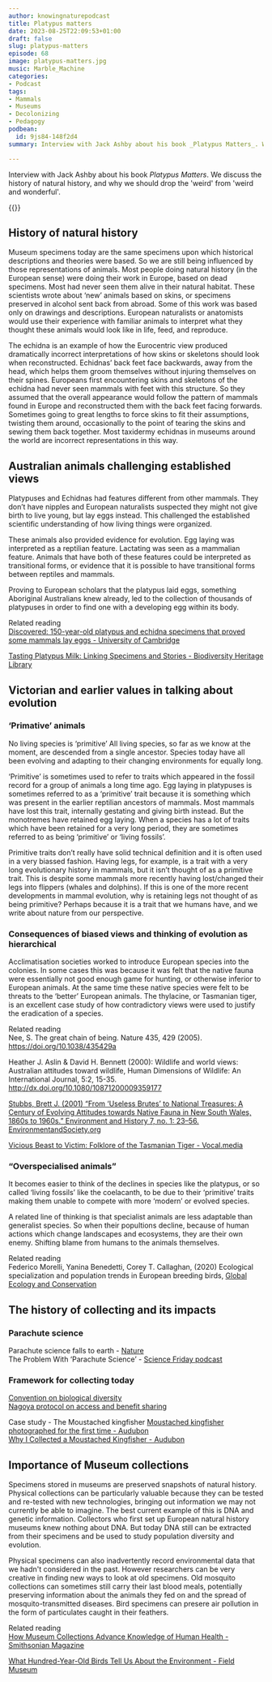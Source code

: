 ```yaml
---
author: knowingnaturepodcast
title: Platypus matters
date: 2023-08-25T22:09:53+01:00
draft: false
slug: platypus-matters
episode: 68
image: platypus-matters.jpg
music: Marble_Machine
categories:
- Podcast
tags:
- Mammals
- Museums
- Decolonizing
- Pedagogy
podbean:
  id: 9js84-148f2d4
summary: Interview with Jack Ashby about his book _Platypus Matters_. We discuss the history of natural history, and why we should drop the 'weird' from 'weird and wonderful'.

---
```


Interview with Jack Ashby about his book _Platypus Matters_. We discuss the history of natural history, and why we should drop the 'weird' from 'weird and wonderful'.

{{<book author="Jack Ashby"
        cover="platypus-matters-cover.jpg"
        publisher="University of Chicago Press"
        publisher-link="https://press.uchicago.edu/ucp/books/book/chicago/P/bo170589562.html"
        date="2022-08-04"
        pages="400"
        isbn="9780008431433">}}

## History of natural history
Museum specimens today are the same specimens upon which historical descriptions and theories were based. So we are still being influenced by those representations of animals. Most people doing natural history (in the European sense) were doing their work in  Europe, based on dead specimens. Most had never seen them alive in their natural habitat. These scientists wrote about ‘new’ animals based on skins, or specimens preserved in alcohol sent back from abroad. Some of this work was based only on drawings and descriptions. European naturalists or anatomists would use their experience with familiar animals to interpret what they thought these animals would look like in life, feed, and reproduce. 

The echidna is an example of how the Eurocentric view produced dramatically incorrect interpretations of how skins or skeletons should look when reconstructed. Echidnas’ back feet face backwards, away from the head, which helps them groom themselves without injuring themselves on their spines. Europeans first encountering skins and skeletons of the echidna had never seen mammals with feet with this structure. So they assumed that the overall appearance would follow the pattern of mammals found in Europe and reconstructed them with the back feet facing forwards. Sometimes going to great lengths to force skins to fit their assumptions, twisting them around, occasionally to the point of tearing the skins and sewing them back together. Most taxidermy echidnas in museums around the world are incorrect representations in this way. 


## Australian animals challenging established views
Platypuses and Echidnas had features different from other mammals. They don’t have nipples and European naturalists suspected they might not give birth to live young, but lay eggs instead. This challenged the established scientific understanding of how living things were organized.

These animals also provided evidence for evolution. Egg laying was interpreted as a
reptilian feature. Lactating was seen as a mammalian feature. Animals that have both of these features could be interpreted as transitional forms, or evidence that it is possible to have transitional forms between reptiles and mammals. 

Proving to European scholars that the platypus laid eggs, something Aboriginal Australians knew already, led to the collection of thousands of platypuses in order to find one with a developing egg within its body. 

Related reading\
[Discovered: 150-year-old platypus and echidna specimens that proved some mammals lay eggs - University of Cambridge](https://www.cam.ac.uk/stories/rediscovery-platypus-echidna-proof-mammals-lay-eggs)

[Tasting Platypus Milk: Linking Specimens and Stories - Biodiversity Heritage Library](https://blog.biodiversitylibrary.org/2020/07/tasting-platypus-milk.html)


## Victorian and earlier values in talking about evolution

### ‘Primative’ animals
No living species is ‘primitive’
All living species, so far as we know at the moment, are descended from a single ancestor. Species today have all been evolving and adapting to their changing environments for equally long.

‘Primitive’ is sometimes used to refer to traits which appeared in the fossil record for a group of animals a long time ago. Egg laying in platypuses is sometimes referred to as a ‘primitive’ trait because it is something which was present in the earlier reptilian ancestors of mammals. Most mammals have lost this trait, internally gestating and giving birth instead. But the monotremes have retained egg laying. When a species has a lot of traits which have been retained for a very long period, they are sometimes referred to as being ‘primitive’ or ‘living fossils’.

Primitive traits don’t really have solid technical definition and it is often used in a very biassed fashion. Having legs, for example, is a trait with a very long evolutionary history in mammals, but it isn’t thought of as a primitive trait. This is despite some mammals more recently having lost/changed their legs into flippers (whales and dolphins). If this is one of the more recent developments in mammal evolution, why is retaining legs not thought of as being primitive? Perhaps because it is a trait that we humans have, and we write about nature from our perspective.

### Consequences of biased views and thinking of evolution as hierarchical
Acclimatisation societies worked to introduce European species into the colonies. In some cases this was because it was felt that the native fauna were essentially not good enough game for hunting, or otherwise inferior to European animals. At the same time these native species were felt to be threats to the ‘better’ European animals. The thylacine, or Tasmanian tiger, is an excellent case study of how contradictory views were used to justify the eradication of a species.
 

Related reading\
Nee, S. The great chain of being. Nature 435, 429 (2005). https://doi.org/10.1038/435429a 

Heather J. Aslin & David H. Bennett (2000): Wildlife and world views: Australian attitudes toward wildlife, Human Dimensions of Wildlife: An International Journal, 5:2, 15-35. http://dx.doi.org/10.1080/10871200009359177 

[Stubbs, Brett J. (2001) “From ‘Useless Brutes’ to National Treasures: A Century of Evolving Attitudes towards Native Fauna in New South Wales, 1860s to 1960s.” Environment and History 7, no. 1: 23–56. EnvironmentandSociety.org](https://www.environmentandsociety.org/mml/useless-brutes-national-treasures-century-evolving-attitudes-towards-native-fauna-new-south)

[Vicious Beast to Victim: Folklore of the Tasmanian Tiger - Vocal.media](https://vocal.media/fyi/vicious-beast-to-victim-folklore-of-the-tasmanian-tiger)

### “Overspecialised animals”
It becomes easier to think of the declines in species like the platypus, or so called ‘living fossils’ like the coelacanth, to be due to their ‘primitive’ traits making them unable to compete with more ‘modern’ or evolved species.

A related line of thinking is that specialist animals are less adaptable than generalist species. So when their popultions decline, because of human actions which change landscapes and ecosystems, they are their own enemy. Shifting blame from humans to the animals themselves.

Related reading\
Federico Morelli, Yanina Benedetti, Corey T. Callaghan, (2020) Ecological specialization and population trends in European breeding birds, [Global Ecology and Conservation](https://www.sciencedirect.com/science/article/pii/S2351989420301025)



## The history of collecting and its impacts 
### Parachute science

Parachute science falls to earth - [Nature](https://www.nature.com/nature-index/news/parachute-science-falls-to-earth)\
The Problem With ‘Parachute Science’ - [Science Friday podcast](https://www.sciencefriday.com/segments/parachute-science-problem/)


### Framework for collecting today
[Convention on biological diversity](https://www.cbd.int/intro/)\
[Nagoya protocol on access and benefit sharing](https://www.cbd.int/abs/)


Case study - The Moustached kingfisher
[Moustached kingfisher photographed for the first time - Audubon](https://www.audubon.org/news/moustached-kingfisher-photographed-first-time)\
[Why I Collected a Moustached Kingfisher - Audubon](https://www.audubon.org/news/why-i-collected-moustached-kingfisher)


## Importance of Museum collections
Specimens stored in museums are preserved snapshots of natural history. Physical collections can be particularly valuable because they can be tested and re-tested with new technologies, bringing out information we may not currently be able to imagine. The best current example of this is DNA and genetic information. Collectors who first set up European natural history museums knew nothing about DNA. But today DNA still can be extracted from their specimens and be used to study population diversity and evolution.

Physical specimens can also inadvertently record environmental data that we hadn't considered in the past. However researchers can be very creative in finding new ways to look at old specimens. Old mosquito collections can sometimes still carry their last blood meals, potentially preserving information about the animals they fed on and the spread of mosquito-transmitted diseases. Bird specimens can presere air pollution in the form of particulates caught in their feathers.

Related reading\
[How Museum Collections Advance Knowledge of Human Health - Smithsonian Magazine](https://www.smithsonianmag.com/blogs/national-museum-of-natural-history/2021/04/07/how-museum-collections-advance-knowledge-human-health/)

[What Hundred-Year-Old Birds Tell Us About the Environment - Field Museum](https://www.fieldmuseum.org/blog/what-hundred-year-old-birds-tell-us-about-environment)

